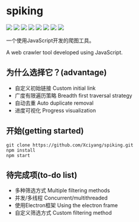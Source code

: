 # spiking

![](https://img.shields.io/github/issues/Xciyang/spiking)
![](https://img.shields.io/github/forks/Xciyang/spiking)
![](https://img.shields.io/github/stars/Xciyang/spiking)
![](https://img.shields.io/github/license/Xciyang/spiking)
![](https://img.shields.io/github/languages/top/Xciyang/spiking)
![](https://img.shields.io/github/last-commit/Xciyang/spiking)
![](https://img.shields.io/github/languages/code-size/Xciyang/spiking)
![](https://img.shields.io/github/repo-size/Xciyang/spiking)

一个使用JavaScript开发的爬图工具。

A web crawler tool developed using JavaScript.

## 为什么选择它？(advantage)

- 自定义初始链接 Custom initial link
- 广度有限遍历策略 Breadth first traversal strategy
- 自动去重 Auto duplicate removal
- 进度可视化 Progress visualization

## 开始(getting started)

```
git clone https://github.com/Xciyang/spiking.git
npm install
npm start
```

## 待完成项(to-do list)

- 多种筛选方式 Multiple filtering methods
- 并发/多线程 Concurrent/multithreaded
- 使用Electron框架 Using the electron frame
- 自定义筛选方式 Custom filtering method